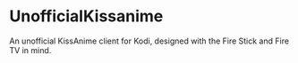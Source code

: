 # UnofficialKissanime
An unofficial KissAnime client for Kodi, designed with the Fire Stick and Fire TV in mind.
